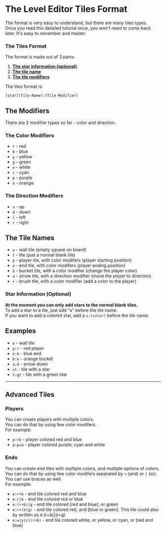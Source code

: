 # The Level Editor Tiles Format
The format is very easy to understand, but there are many tiles types.  
Once you read this detailed tutorial once, you won't need to come back later. It's easy to remember and master.

### The Tiles Format
The format is made out of 3 parts:
1. **[The star information (optional)](#star-information-optional)**
2. **[The tile name](#the-tile-names)**
3. **[The tile modifiers](#the-modifiers)**

The tiles format is:
```
[star](Tile-Name):(Tile-Modifier)
```

## The Modifiers
There are 2 modifier types so far - color and direction.

### The Color Modifiers
* ```r``` - red
* ```b``` - blue
* ```y``` - yellow
* ```g``` - green
* ```w``` - white
* ```c``` - cyan
* ```p``` - purple
* ```o``` - orange

### The Direction Modifiers
* ```u``` - up
* ```d``` - down
* ```l``` - left
* ```r``` - right

## The Tile Names
* ```w``` - wall tile (empty square on board)
* ```t``` - tile (just a normal blank tile)
* ```p``` - player tile, with color modifers (player starting position)
* ```e``` - end tile, with color modifers (player ending position)
* ```b``` - bucket tile, with a color modifier (change the player color)
* ```a``` - arrow tile, with a direction modifier (move the player to direction)
* ```r``` - brush tile, with a color modifier (add a color to the player)

### Star Information (Optional)
**At the moment you can only add stars to the normal blank tiles.**   
To add a star to a tile, just add "s" before the tile name.  
If you want to add a colored star, add a ```s:(color)``` before the tile name.

## Examples
* ```w``` - wall tile
* ```p:r``` - red player
* ```e:b``` - blue end
* ```b:o``` - orange bucket
* ```a:d``` - arrow down
* ```st``` - tile with a star
* ```s:gt``` - tile with a green star

-------
## Advanced Tiles
### Players
You can create players with multiple colors.  
You can do that by using few color modifers.   
For example:
* ```p:rb``` - player colored red and blue
* ```p:pcw``` - player colored purple, cyan and white

### Ends
You can create end tiles with multiple colors, and multiple options of colors.  
You can do that by using few color modifers separated by ```+``` (and) or ```|``` (or). You can use braces as well.  
For example:
* ```e:r+b``` - end tile colored red and blue
* ```e:r|b``` - end tile colored red or blue
* ```e:(r+b)|g``` - end tile colored [red and blue], or green
* ```e:r+(b|g)``` - end tile colored red, and [blue or green]. This tile could also by written as e:(r+b)|(r+g)
* ```e:w|y|c|(r+b)``` - end tile colored white, or yellow, or cyan, or [red and blue]
